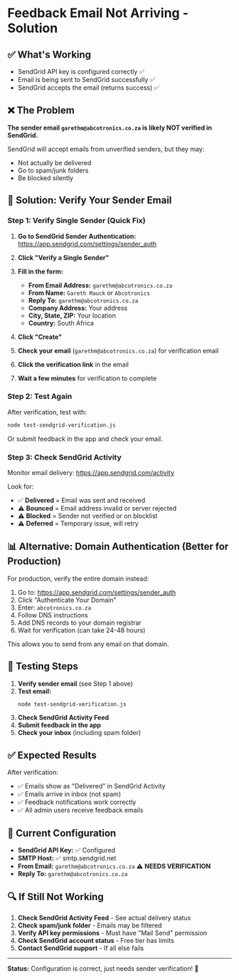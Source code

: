 # Feedback Email Not Arriving - Solution

## ✅ What's Working
- SendGrid API key is configured correctly ✅
- Email is being sent to SendGrid successfully ✅
- SendGrid accepts the email (returns success) ✅

## ❌ The Problem
**The sender email `garethm@abcotronics.co.za` is likely NOT verified in SendGrid.**

SendGrid will accept emails from unverified senders, but they may:
- Not actually be delivered
- Go to spam/junk folders
- Be blocked silently

## 🔧 Solution: Verify Your Sender Email

### Step 1: Verify Single Sender (Quick Fix)

1. **Go to SendGrid Sender Authentication:**
   https://app.sendgrid.com/settings/sender_auth

2. **Click "Verify a Single Sender"**

3. **Fill in the form:**
   - **From Email Address:** `garethm@abcotronics.co.za`
   - **From Name:** `Gareth Mauck` or `Abcotronics`
   - **Reply To:** `garethm@abcotronics.co.za`
   - **Company Address:** Your address
   - **City, State, ZIP:** Your location
   - **Country:** South Africa

4. **Click "Create"**

5. **Check your email** (`garethm@abcotronics.co.za`) for verification email

6. **Click the verification link** in the email

7. **Wait a few minutes** for verification to complete

### Step 2: Test Again

After verification, test with:
```bash
node test-sendgrid-verification.js
```

Or submit feedback in the app and check your email.

### Step 3: Check SendGrid Activity

Monitor email delivery:
https://app.sendgrid.com/activity

Look for:
- ✅ **Delivered** = Email was sent and received
- ⚠️ **Bounced** = Email address invalid or server rejected
- ⚠️ **Blocked** = Sender not verified or on blocklist
- ⚠️ **Deferred** = Temporary issue, will retry

## 📊 Alternative: Domain Authentication (Better for Production)

For production, verify the entire domain instead:

1. Go to: https://app.sendgrid.com/settings/sender_auth
2. Click "Authenticate Your Domain"
3. Enter: `abcotronics.co.za`
4. Follow DNS instructions
5. Add DNS records to your domain registrar
6. Wait for verification (can take 24-48 hours)

This allows you to send from any email on that domain.

## 🧪 Testing Steps

1. **Verify sender email** (see Step 1 above)
2. **Test email:**
   ```bash
   node test-sendgrid-verification.js
   ```
3. **Check SendGrid Activity Feed**
4. **Submit feedback in the app**
5. **Check your inbox** (including spam folder)

## ✅ Expected Results

After verification:
- ✅ Emails show as "Delivered" in SendGrid Activity
- ✅ Emails arrive in inbox (not spam)
- ✅ Feedback notifications work correctly
- ✅ All admin users receive feedback emails

## 📝 Current Configuration

- **SendGrid API Key:** ✅ Configured
- **SMTP Host:** ✅ smtp.sendgrid.net
- **From Email:** `garethm@abcotronics.co.za` ⚠️ **NEEDS VERIFICATION**
- **Reply To:** `garethm@abcotronics.co.za`

## 🔍 If Still Not Working

1. **Check SendGrid Activity Feed** - See actual delivery status
2. **Check spam/junk folder** - Emails may be filtered
3. **Verify API key permissions** - Must have "Mail Send" permission
4. **Check SendGrid account status** - Free tier has limits
5. **Contact SendGrid support** - If all else fails

---

**Status:** Configuration is correct, just needs sender verification! 🔑

